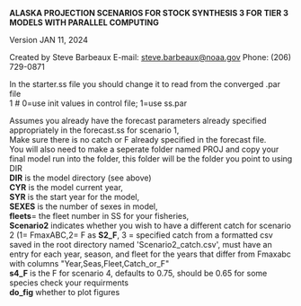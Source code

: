  
<B> ALASKA PROJECTION SCENARIOS FOR STOCK SYNTHESIS 3 FOR TIER 3 MODELS WITH PARALLEL COMPUTING </B>

 Version JAN 11, 2024

 Created by Steve Barbeaux E-mail: steve.barbeaux@noaa.gov  Phone: (206) 729-0871 
 

 In the starter.ss file you should change it to read from the converged .par file <br>
   1 # 0=use init values in control file; 1=use ss.par
 
Assumes you already have the forecast parameters already specified appropriately in the forecast.ss for scenario 1, <br>
Make sure there is no catch or F already specified in the forecast file.<br>
You will also need to make a seperate folder named PROJ and copy your final model run into the folder, this folder will be the folder you point to using DIR <br>
<b>DIR</b> is the model directory (see above)<br>
<b>CYR</b> is the model current year, <br>
<b>SYR</b> is the start year for the model, <br>
<b>SEXES</b> is the number of sexes in model,<br> 
<b>fleets</b>= the fleet number in SS for your fisheries, <br>
<b>Scenario2</b> indicates whether you wish to have a different catch for scenario 2 (1= FmaxABC,2= F as <b>S2_F</b>, 3 = specified catch from a formatted csv saved in the root directory named 'Scenario2_catch.csv', must have an entry for each year, season, and fleet for the years that differ from Fmaxabc with columns "Year,Seas,Fleet,Catch_or_F" <br>
<b>s4_F</b> is the F for scenario 4, defaults to 0.75, should be 0.65 for some species check your requirments <br>
<b>do_fig</b> whether to plot figures
